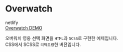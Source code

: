 # Overwatch

netlify<br/>
[Overwatch DEMO](https://phy-overwatch.netlify.app/)

오버워치 영웅 선택 화면을 `HTML`과 `SCSS`로 구현한 예제입니다.<br/>
CSS에서 SCSS로 `리팩토링`한 버전입니다.